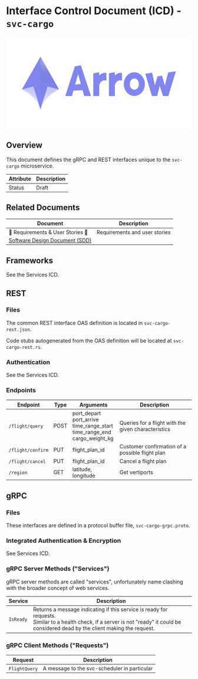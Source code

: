 # Interface Control Document (ICD) - `svc-cargo`

<center>

<img src="https://github.com/Arrow-air/tf-github/raw/main/src/templates/doc-banner-services.png" style="height:250px" />

</center>

## Overview

This document defines the gRPC and REST interfaces unique to the `svc-cargo` microservice.

Attribute | Description
--- | ---
Status | Draft

## Related Documents

Document | Description
--- | ---
:construction: Requirements & User Stories :construction: | Requirements and user stories
[Software Design Document (SDD)](./sdd.md) | 

## Frameworks

See the Services ICD.

## REST

### Files

The common REST interface OAS definition is located in `svc-cargo-rest.json`.

Code stubs autogenerated from the OAS definition will be located at `svc-cargo-rest.rs`.

### Authentication

See the Services ICD.

### Endpoints

| Endpoint | Type | Arguments | Description |
| ---- | --- | ---- | ---- |
| `/flight/query` | POST | port_depart<br>port_arrive<br>time_range_start<br>time_range_end<br>cargo_weight_kg | Queries for a flight with the given characteristics
| `/flight/confirm` | PUT | flight_plan_id | Customer confirmation of a possible flight plan
| `/flight/cancel` | PUT | flight_plan_id | Cancel a flight plan
| `/region` | GET | latitude, longitude | Get vertiports


## gRPC

### Files

These interfaces are defined in a protocol buffer file, `svc-cargo-grpc.proto`.

### Integrated Authentication & Encryption

See Services ICD.

### gRPC Server Methods ("Services")

gRPC server methods are called "services", unfortunately name clashing with the broader concept of web services.

| Service | Description |
| ---- | ---- |
| `IsReady` | Returns a message indicating if this service is ready for requests.<br>Similar to a health check, if a server is not "ready" it could be considered dead by the client making the request.

### gRPC Client Methods ("Requests")

| Request | Description |
| ------    | ------- |
| `FlightQuery` | A message to the svc-scheduler in particular
